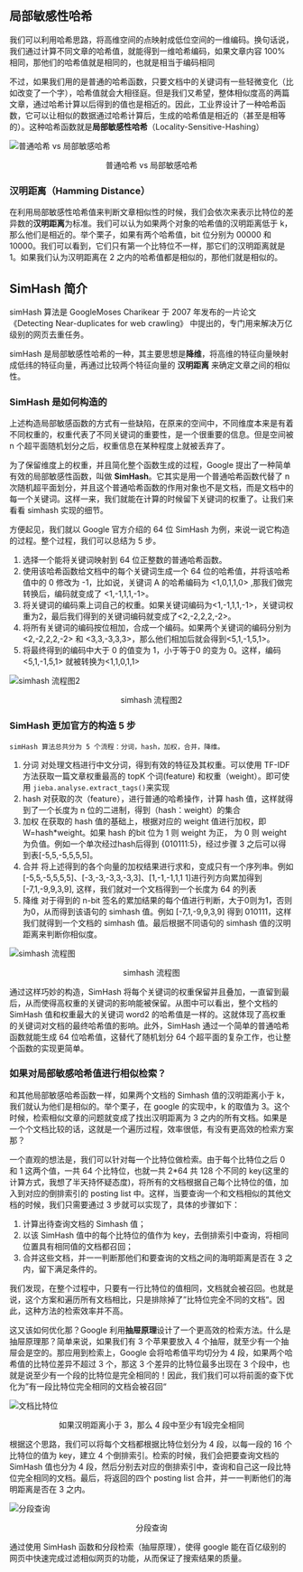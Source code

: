 ## 局部敏感性哈希

我们可以利用哈希思路，将高维空间的点映射成低位空间的一维编码。换句话说，我们通过计算不同文章的哈希值，就能得到一维哈希编码，如果文章内容 100% 相同，那他们的哈希值就是相同的，也就是相当于编码相同

不过，如果我们用的是普通的哈希函数，只要文档中的关键词有一些轻微变化（比如改变了一个字），哈希值就会大相径庭。但是我们又希望，整体相似度高的两篇文章，通过哈希计算以后得到的值也是相近的。因此，工业界设计了一种哈希函数，它可以让相似的数据通过哈希计算后，生成的哈希值是相近的（甚至是相等的）。这种哈希函数就是**局部敏感性哈希**（Locality-Sensitive-Hashing）

![普通哈希 vs 局部敏感哈希](simhash01.png)

<center>普通哈希 vs 局部敏感哈希</center>

### 汉明距离（Hamming Distance）

在利用局部敏感性哈希值来判断文章相似性的时候，我们会依次来表示比特位的差异数的**汉明距离**为标准。我们可以认为如果两个对象的哈希值的汉明距离低于 k，那么他们是相近的。举个栗子，如果有两个哈希值，bit 位分别为 00000 和 10000。我们可以看到，它们只有第一个比特位不一样，那它们的汉明距离就是 1。如果我们认为汉明距离在 2 之内的哈希值都是相似的，那他们就是相似的。

## SimHash 简介

simHash 算法是 GoogleMoses Charikear 于 2007 年发布的一片论文 《Detecting Near-duplicates for web crawling》 中提出的，专门用来解决万亿级别的网页去重任务。

simHash 是局部敏感性哈希的一种，其主要思想是**降维**，将高维的特征向量映射成低纬的特征向量，再通过比较两个特征向量的 **汉明距离** 来确定文章之间的相似性。

### SimHash 是如何构造的

上述构造局部敏感函数的方式有一些缺陷，在原来的空间中，不同维度本来是有着不同权重的，权重代表了不同关键词的重要性，是一个很重要的信息。但是空间被 n 个超平面随机划分之后，权重信息在某种程度上就被丢弃了。

为了保留维度上的权重，并且简化整个函数生成的过程，Google 提出了一种简单有效的局部敏感性函数，叫做 **SimHash**。它其实是用一个普通哈希函数代替了 n 次随机超平面划分，并且这个普通哈希函数的作用对象也不是文档，而是文档中的每一个关键词。这样一来，我们就能在计算的时候留下关键词的权重了。让我们来看看 simhash 实现的细节。

方便起见，我们就以 Google 官方介绍的 64 位 SimHash 为例，来说一说它构造的过程。整个过程，我们可以总结为 5 步。

1. 选择一个能将关键词映射到 64 位正整数的普通哈希函数。
2. 使用该哈希函数给文档中的每个关键词生成一个 64 位的哈希值，并将该哈希值中的 0 修改为 -1，比如说，关键词 A 的哈希编码为 <1,0,1,1,0> ,那我们做完转换后，编码就变成了 <1,-1,1,1,-1>。
3. 将关键词的编码乘上词自己的权重。如果关键词编码为<1,-1,1,1,-1>，关键词权重为2，最后我们得到的关键词编码就变成了<2,-2,2,2,-2>。
4. 将所有关键词的编码按位相加，合成一个编码。如果两个关键词的编码分别为<2,-2,2,2,-2> 和 <3,3,-3,3,3>，那么他们相加后就会得到<5,1,-1,5,1>。
5. 将最终得到的编码中大于 0 的值变为 1，小于等于0 的变为 0。这样，编码 <5,1,-1,5,1> 就被转换为<1,1,0,1,1> 

![simhash 流程图2](simhash_google2.png)

<center>simhash 流程图2</center>

### SimHash 更加官方的构造 5 步

`simHash 算法总共分为 5 个流程：分词，hash，加权，合并，降维。`

1. 分词
    对处理文档进行中文分词，得到有效的特征及其权重。可以使用 TF-IDF 方法获取一篇文章权重最高的 topK 个词(feature) 和权重（weight）。即可使用 `jieba.analyse.extract_tags()`来实现
2. hash
    对获取的次（feature），进行普通的哈希操作，计算 hash 值，这样就得到了一个长度为 n 位的二进制，得到（hash：weight）的集合
3. 加权
    在获取的 hash 值的基础上，根据对应的 weight 值进行加权，即 W=hash*weight。如果 hash 的bit 位为 1 则 weight 为正，
为 0 则 weight 为负值。例如一个单次经过hash后得到 {010111:5}，经过步骤 3 之后可以得到表[-5,5,-5,5,5,5]。
4. 合并
    将上述得到的各个向量的加权结果进行求和，变成只有一个序列串。例如 [-5,5,-5,5,5,5]、[-3,-3,-3,3,-3,3]、[1,-1,-1,1,1
    1]进行列方向累加得到 [-7,1,-9,9,3,9], 这样，我们就对一个文档得到一个长度为 64 的列表
5. 降维
   对于得到的 n-bit 签名的累加结果的每个值进行判断，大于0则为1，否则为0，从而得到该语句的 simhash 值。例如 [-7,1,-9,9,3,9] 得到 010111，这样我们就得到一个文档的 simhash 值。最后根据不同语句的 simhash 值的汉明距离来判断你相似度。

![simhash 流程图](simhash_google.png)

<center>simhash 流程图</center>



通过这样巧妙的构造，SimHash 将每个关键词的权重保留并且叠加，一直留到最后，从而使得高权重的关键词的影响能被保留。从图中可以看出，整个文档的 SimHash 值和权重最大的关键词 word2 的哈希值是一样的。这就体现了高权重的关键词对文档的最终哈希值的影响。此外，SimHash 通过一个简单的普通哈希函数就能生成 64 位哈希值，这替代了随机划分 64 个超平面的复杂工作，也让整个函数的实现更简单。


### 如果对局部敏感哈希值进行相似检索？

和其他局部敏感哈希函数一样，如果两个文档的 Simhash 值的汉明距离小于 k，我们就认为他们是相似的。举个栗子，在 google 的实现中，k 的取值为 3。这个时候，检索相似文章的问题就变成了找出汉明距离为 3 之内的所有文档。如果是一个个文档比较的话，这就是一个遍历过程，效率很低，有没有更高效的检索方案那？

一个直观的想法是，我们可以针对每一个比特位做检索。由于每个比特位之后 0 和 1 这两个值，一共 64 个比特位，也就一共 2*64 共 128 个不同的 key(这里的计算方式，我想了半天持怀疑态度)，将所有的文档根据自己每个比特位的值，加入到对应的倒排索引的 posting list 中。这样，当要查询一个和文档相似的其他文档的时候，我们只需要通过 3 步就可以实现了，具体的步骤如下：

1. 计算出待查询文档的 Simhash 值；
2. 以该 SimHash 值中的每个比特位的值作为 key，去倒排索引中查询，将相同位置具有相同值的文档都召回；
3. 合并这些文档，并一一判断那他们和要查询的文档之间的海明距离是否在 3 之内，留下满足条件的。

我们发现，在整个过程中，只要有一行比特位的值相同，文档就会被召回。也就是说，这个方案和遍历所有文档相比，只是排除掉了”比特位完全不同的文档“。因此，这种方法的检索效率并不高。

这又该如何优化那？Google 利用**抽屉原理**设计了一个更高效的检索方法。什么是抽屉原理那？简单来说，如果我们有 3 个苹果要放入 4 个抽屉，就至少有一个抽屉会是空的。那应用到检索上，Google 会将哈希值平均切分为 4 段，如果两个哈希值的比特位差异不超过 3 个，那这 3 个差异的比特位最多出现在 3 个段中，也就是说至少有一个段的比特位是完全相同的！因此，我们我们可以将前面的查下优化为”有一段比特位完全相同的文档会被召回“

![文档比特位](simhash03.png)

<center>如果汉明距离小于 3，那么 4 段中至少有1段完全相同</center>

根据这个思路，我们可以将每个文档都根据比特位划分为 4 段，以每一段的 16 个比特位的值为 key，建立 4 个倒排索引。检索的时候，我们会把要查询文档的 SimHash 值也分为 4 段，然后分别去对应的倒排索引中，查询和自己这一段比特位完全相同的文档。最后，将返回的四个 posting list 合并，并一一判断他们的海明距离是否在 3 之内。

![分段查询](simhash04.png)

<center>分段查询</center>

通过使用 SimHash 函数和分段检索（抽屉原理），使得 google 能在百亿级别的网页中快速完成过滤相似网页的功能，从而保证了搜索结果的质量。